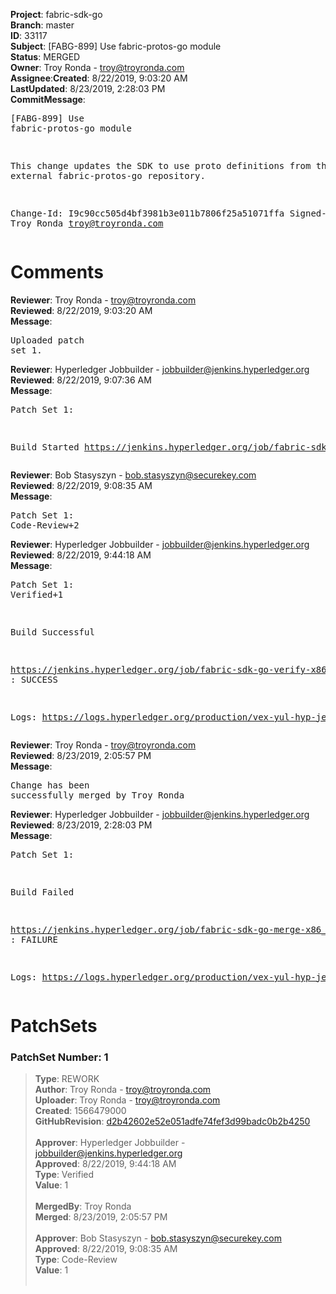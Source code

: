 <strong>Project</strong>: fabric-sdk-go</br><strong>Branch</strong>: master<br><strong>ID</strong>: 33117<br><strong>Subject</strong>: [FABG-899] Use fabric-protos-go module<br><strong>Status</strong>: MERGED<br><strong>Owner</strong>: Troy Ronda - troy@troyronda.com<br><strong>Assignee</strong>:<strong>Created</strong>: 8/22/2019, 9:03:20 AM<br><strong>LastUpdated</strong>: 8/23/2019, 2:28:03 PM<br><strong>CommitMessage</strong>:<br><pre>[FABG-899] Use fabric-protos-go module

This change updates the SDK to use proto definitions from the external
fabric-protos-go repository.

Change-Id: I9c90cc505d4bf3981b3e011b7806f25a51071ffa
Signed-off-by: Troy Ronda <troy@troyronda.com>
</pre><h1>Comments</h1><strong>Reviewer</strong>: Troy Ronda - troy@troyronda.com<br><strong>Reviewed</strong>: 8/22/2019, 9:03:20 AM<br><strong>Message</strong>: <pre>Uploaded patch set 1.</pre><strong>Reviewer</strong>: Hyperledger Jobbuilder - jobbuilder@jenkins.hyperledger.org<br><strong>Reviewed</strong>: 8/22/2019, 9:07:36 AM<br><strong>Message</strong>: <pre>Patch Set 1:

Build Started https://jenkins.hyperledger.org/job/fabric-sdk-go-verify-x86_64/211/</pre><strong>Reviewer</strong>: Bob Stasyszyn - bob.stasyszyn@securekey.com<br><strong>Reviewed</strong>: 8/22/2019, 9:08:35 AM<br><strong>Message</strong>: <pre>Patch Set 1: Code-Review+2</pre><strong>Reviewer</strong>: Hyperledger Jobbuilder - jobbuilder@jenkins.hyperledger.org<br><strong>Reviewed</strong>: 8/22/2019, 9:44:18 AM<br><strong>Message</strong>: <pre>Patch Set 1: Verified+1

Build Successful 

https://jenkins.hyperledger.org/job/fabric-sdk-go-verify-x86_64/211/ : SUCCESS

Logs: https://logs.hyperledger.org/production/vex-yul-hyp-jenkins-3/fabric-sdk-go-verify-x86_64/211</pre><strong>Reviewer</strong>: Troy Ronda - troy@troyronda.com<br><strong>Reviewed</strong>: 8/23/2019, 2:05:57 PM<br><strong>Message</strong>: <pre>Change has been successfully merged by Troy Ronda</pre><strong>Reviewer</strong>: Hyperledger Jobbuilder - jobbuilder@jenkins.hyperledger.org<br><strong>Reviewed</strong>: 8/23/2019, 2:28:03 PM<br><strong>Message</strong>: <pre>Patch Set 1:

Build Failed 

https://jenkins.hyperledger.org/job/fabric-sdk-go-merge-x86_64/55/ : FAILURE

Logs: https://logs.hyperledger.org/production/vex-yul-hyp-jenkins-3/fabric-sdk-go-merge-x86_64/55</pre><h1>PatchSets</h1><h3>PatchSet Number: 1</h3><blockquote><strong>Type</strong>: REWORK<br><strong>Author</strong>: Troy Ronda - troy@troyronda.com<br><strong>Uploader</strong>: Troy Ronda - troy@troyronda.com<br><strong>Created</strong>: 1566479000<br><strong>GitHubRevision</strong>: [d2b42602e52e051adfe74fef3d99badc0b2b4250](https://github.com/hyperledger/fabric-sdk-go/commit/d2b42602e52e051adfe74fef3d99badc0b2b4250)<br><br><strong>Approver</strong>: Hyperledger Jobbuilder - jobbuilder@jenkins.hyperledger.org<br><strong>Approved</strong>: 8/22/2019, 9:44:18 AM<br><strong>Type</strong>: Verified<br><strong>Value</strong>: 1<br><br><strong>MergedBy</strong>: Troy Ronda<br><strong>Merged</strong>: 8/23/2019, 2:05:57 PM<br><br><strong>Approver</strong>: Bob Stasyszyn - bob.stasyszyn@securekey.com<br><strong>Approved</strong>: 8/22/2019, 9:08:35 AM<br><strong>Type</strong>: Code-Review<br><strong>Value</strong>: 1<br><br></blockquote>